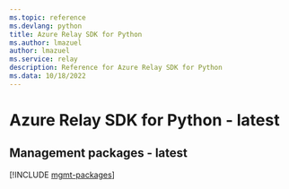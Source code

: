 ```yaml
---
ms.topic: reference
ms.devlang: python
title: Azure Relay SDK for Python
ms.author: lmazuel
author: lmazuel
ms.service: relay
description: Reference for Azure Relay SDK for Python
ms.data: 10/18/2022
---
```

# Azure Relay SDK for Python - latest

## Management packages - latest
[!INCLUDE [mgmt-packages](relay-mgmt-index.md)]